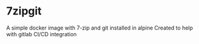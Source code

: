# 7zipgit
A simple docker image with 7-zip and git installed in alpine
Created to help with gitlab CI/CD integration
